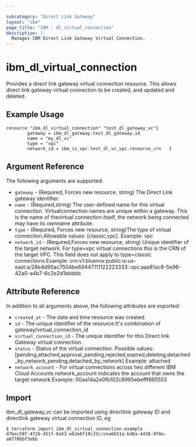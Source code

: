 ```yaml
---

subcategory: "Direct Link Gateway"
layout: "ibm"
page_title: "IBM : dl_virtual_connection"
description: |-
  Manages IBM Direct Link Gateway Virtual Connection.
---
```


# ibm\_dl_virtual_connection

Provides a direct link gateway virtual connection resource. This allows direct link gateway virtual connection to be created, and updated and deleted.

## Example Usage

```hcl
resource "ibm_dl_virtual_connection" "test_dl_gateway_vc"{
		gateway = ibm_dl_gateway.test_dl_gateway.id
		name = "my_dl_vc"
		type = "vpc"
		network_id = ibm_is_vpc.test_dl_vc_vpc.resource_crn   }  

```

## Argument Reference

The following arguments are supported:

* `gateway` - (Required, Forces new resource, string) The Direct Link gateway identifier. 
* `name` - (Required,string) The user-defined name for this virtual connection. Virtualconnection names are unique within a gateway. This is the name of thevirtual connection itself, the network being connected may have its ownname attribute.
* `type` - (Required, Forces new resource, string)The type of virtual connection.Allowable values: [classic,vpc]. Example: vpc
* `network_id` -  (Required,Forces new resource, string) Unique identifier of the target network. For type=vpc virtual connections this is the CRN of the target VPC. This field does not apply to type=classic connections.Example: crn:v1:bluemix:public:is:us-east:a/28e4d90ac7504be69447111122223333::vpc:aaa81ac8-5e96-42a0-a4b7-6c2e2d1bbbbb

## Attribute Reference

In addition to all arguments above, the following attributes are exported:

* `created_at` - The date and time resource was created.
* `id` - The unique identifier of the resource.It's combination of gateway/virtual_connection_id
* `virtual_connection_id` - The unique identifier for this Direct link Gateway virtual connection. 
* `status` - Status of the virtual connection.
Possible values: [pending,attached,approval_pending,rejected,expired,deleting,detached_by_network_pending,detached_by_network]
Example: attached
* `network_account` - For virtual connections across two different IBM Cloud Accounts network_account indicates the account that owns the target network.Example: 00aa14a2e0fb102c8995ebefff865555

## Import

ibm_dl_gateway_vc can be imported using directlink gateway ID and directlink gateway virtual connection ID, eg

```
$ terraform import ibm_dl_virtual_connection.example 
d7bec597-4726-451f-8a53-e62e6f19c32c/cea6651a-bd0a-4438-9f8a-a0770bbf3ebb
```